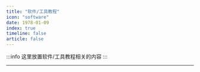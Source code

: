 ```yaml
---
title: "软件/工具教程"
icon: "software"
date: 1978-01-09
index: true
timeline: false
article: false
---
```


:::info
这里放置软件/工具教程相关的内容
:::

--- 
<AutoCatalog />
